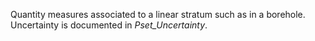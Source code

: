 Quantity measures associated to a linear stratum such as in a borehole. Uncertainty is documented in _Pset_Uncertainty_.
